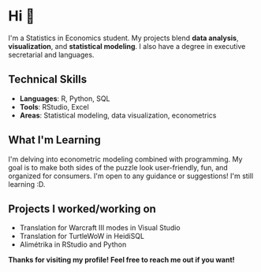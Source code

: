 # Hi 👋

I'm a Statistics in Economics student. My projects blend **data analysis**, **visualization**, and **statistical modeling**.
I also have a degree in executive secretarial and languages.

## Technical Skills
- **Languages**: R, Python, SQL
- **Tools**: RStudio, Excel
- **Areas**: Statistical modeling, data visualization, econometrics

## What I'm Learning
I'm delving into econometric modeling combined with programming. My goal is to make both sides of the puzzle look user-friendly, fun, and organized for consumers.
I'm open to any guidance or suggestions! I'm still learning :D.

## Projects I worked/working on
- Translation for Warcraft III modes in Visual Studio
- Translation for TurtleWoW in HeidiSQL
- Alimétrika in RStudio and Python

**Thanks for visiting my profile! Feel free to reach me out if you want!**
